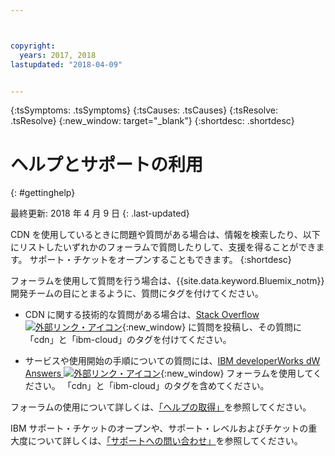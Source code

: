 ```yaml
---



copyright:
  years: 2017, 2018
lastupdated: "2018-04-09"


---
```


<!-- Common attributes used in the template are defined as follows: -->
{:tsSymptoms: .tsSymptoms} 
{:tsCauses: .tsCauses} 
{:tsResolve: .tsResolve} 
{:new_window: target="_blank"}
{:shortdesc: .shortdesc}

<!-- # {{site.data.keyword.blockstorageshort}} troubleshooting
{: #ts} -->
<!-- Provide an appropriate ID above -->

<!-- IN PROGRESS - AUDIENCE BLUE, STAGING ONLY -->


<!-- This is the template for troubleshooting topics.  -->

<!-- The short description section should include the service long name and "Bluemix" for search optimization. Example short description: -->

<!-- Add a heading and content for how to get help and support. Use this template for beta and GA services:  -->
# ヘルプとサポートの利用 
{: #gettinghelp}

最終更新: 2018 年 4 月 9 日
{: .last-updated}

CDN を使用しているときに問題や質問がある場合は、情報を検索したり、以下にリストしたいずれかのフォーラムで質問したりして、支援を得ることができます。 サポート・チケットをオープンすることもできます。
{:shortdesc}

フォーラムを使用して質問を行う場合は、{{site.data.keyword.Bluemix_notm}} 開発チームの目にとまるように、質問にタグを付けてください。

* CDN に関する技術的な質問がある場合は、[Stack Overflow ![外部リンク・アイコン](../../icons/launch-glyph.svg "外部リンク・アイコン")](https://stackoverflow.com/search?q=cdn+ibm-bluemix){:new_window} に質問を投稿し、その質問に「cdn」と「ibm-cloud」のタグを付けてください。
<!--Insert the appropriate dW Answers tag for your service for <service_keyword> in URL below:  -->
* サービスや使用開始の手順についての質問には、[IBM developerWorks dW Answers ![外部リンク・アイコン](../../icons/launch-glyph.svg "外部リンク・アイコン")](https://developer.ibm.com/answers/topics/cdn.html?smartspace=bluemix){:new_window} フォーラムを使用してください。 「cdn」と「ibm-cloud」のタグを含めてください。

フォーラムの使用について詳しくは、[「ヘルプの取得」](https://console.bluemix.net/docs/support/index.html#getting-help)を参照してください。

IBM サポート・チケットのオープンや、サポート・レベルおよびチケットの重大度について詳しくは、[「サポートへの問い合わせ」](https://console.bluemix.net/docs/support/index.html#contacting-support)を参照してください。
